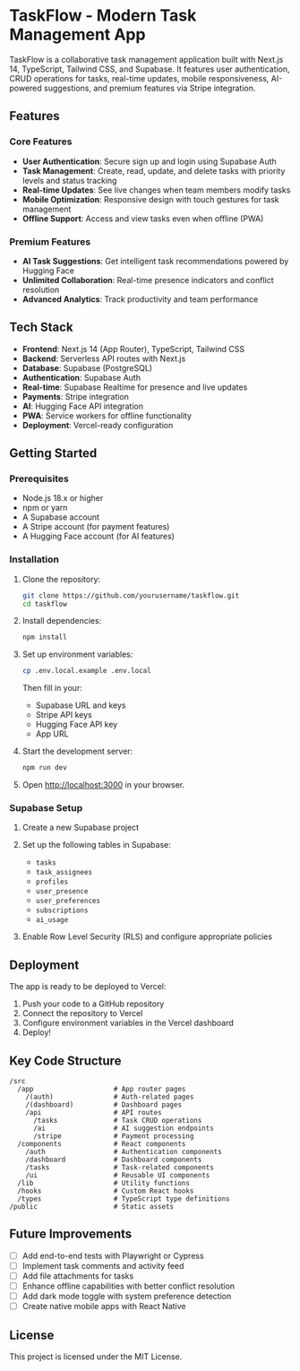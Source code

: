 # TaskFlow - Modern Task Management App

TaskFlow is a collaborative task management application built with Next.js 14, TypeScript, Tailwind CSS, and Supabase. It features user authentication, CRUD operations for tasks, real-time updates, mobile responsiveness, AI-powered suggestions, and premium features via Stripe integration.

## Features

### Core Features
- **User Authentication**: Secure sign up and login using Supabase Auth
- **Task Management**: Create, read, update, and delete tasks with priority levels and status tracking
- **Real-time Updates**: See live changes when team members modify tasks
- **Mobile Optimization**: Responsive design with touch gestures for task management
- **Offline Support**: Access and view tasks even when offline (PWA)

### Premium Features
- **AI Task Suggestions**: Get intelligent task recommendations powered by Hugging Face
- **Unlimited Collaboration**: Real-time presence indicators and conflict resolution
- **Advanced Analytics**: Track productivity and team performance

## Tech Stack

- **Frontend**: Next.js 14 (App Router), TypeScript, Tailwind CSS
- **Backend**: Serverless API routes with Next.js
- **Database**: Supabase (PostgreSQL)
- **Authentication**: Supabase Auth
- **Real-time**: Supabase Realtime for presence and live updates
- **Payments**: Stripe integration
- **AI**: Hugging Face API integration
- **PWA**: Service workers for offline functionality
- **Deployment**: Vercel-ready configuration

## Getting Started

### Prerequisites
- Node.js 18.x or higher
- npm or yarn
- A Supabase account
- A Stripe account (for payment features)
- A Hugging Face account (for AI features)

### Installation

1. Clone the repository:
   ```bash
   git clone https://github.com/yourusername/taskflow.git
   cd taskflow
   ```

2. Install dependencies:
   ```bash
   npm install
   ```

3. Set up environment variables:
   ```bash
   cp .env.local.example .env.local
   ```
   
   Then fill in your:
   - Supabase URL and keys
   - Stripe API keys
   - Hugging Face API key
   - App URL

4. Start the development server:
   ```bash
   npm run dev
   ```

5. Open [http://localhost:3000](http://localhost:3000) in your browser.

### Supabase Setup

1. Create a new Supabase project
2. Set up the following tables in Supabase:
   - `tasks`
   - `task_assignees`
   - `profiles`
   - `user_presence`
   - `user_preferences`
   - `subscriptions`
   - `ai_usage`

3. Enable Row Level Security (RLS) and configure appropriate policies

## Deployment

The app is ready to be deployed to Vercel:

1. Push your code to a GitHub repository
2. Connect the repository to Vercel
3. Configure environment variables in the Vercel dashboard
4. Deploy!

## Key Code Structure

```
/src
  /app                    # App router pages
    /(auth)               # Auth-related pages
    /(dashboard)          # Dashboard pages
    /api                  # API routes
      /tasks              # Task CRUD operations
      /ai                 # AI suggestion endpoints
      /stripe             # Payment processing
  /components             # React components
    /auth                 # Authentication components
    /dashboard            # Dashboard components
    /tasks                # Task-related components
    /ui                   # Reusable UI components
  /lib                    # Utility functions
  /hooks                  # Custom React hooks
  /types                  # TypeScript type definitions
/public                   # Static assets
```

## Future Improvements

- [ ] Add end-to-end tests with Playwright or Cypress
- [ ] Implement task comments and activity feed
- [ ] Add file attachments for tasks
- [ ] Enhance offline capabilities with better conflict resolution
- [ ] Add dark mode toggle with system preference detection
- [ ] Create native mobile apps with React Native

## License

This project is licensed under the MIT License.